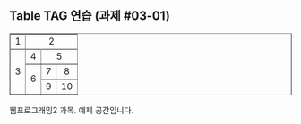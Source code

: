 <html>
  <head>
        <title> Table TAG 연습 </title>
  </head>
  <body>
    <h2> Table TAG 연습 (과제 #03-01) </h2>
    <table border="1">
      <tr>
        <td colspan="4" rowspan="4" align="center"> 1 </td>
        <td colspan="4" rowspan="4" align="center"> 2 </td>
      </tr>
      <tr/> <tr/> <tr/>
      <tr>
        <td colspan="4" rowspan="4" align="center"> 3 </td>
        <td colspan="2" rowspan="2" align="center"> 4 </td>
        <td colspan="2" rowspan="2" align="center"> 5 </td>
      </tr>
      <tr/>
      <tr>
        <td colspan="2" rowspan="2" align="center"> 6 </td>
        <td align="center"> 7 </td>
        <td align="center"> 8 </td>
      </tr>
      <tr>
        <td align="center"> 9 </td>
        <td align="center"> 10 </td>
      </tr>
    </table>
    웹프로그래밍2 과목. 예제 공간입니다.
  </body>
</html>
